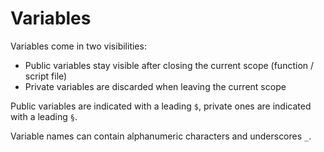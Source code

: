 # Variables

Variables come in two visibilities:
 - Public variables stay visible after closing the current scope (function / script file)
 - Private variables are discarded when leaving the current scope

Public variables are indicated with a leading `$`, private ones are indicated with a leading `§`.

Variable names can contain alphanumeric characters and underscores `_`.
